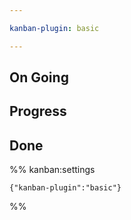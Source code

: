 ```yaml
---

kanban-plugin: basic

---
```


## On Going



## Progress



## Done





%% kanban:settings
```
{"kanban-plugin":"basic"}
```
%%